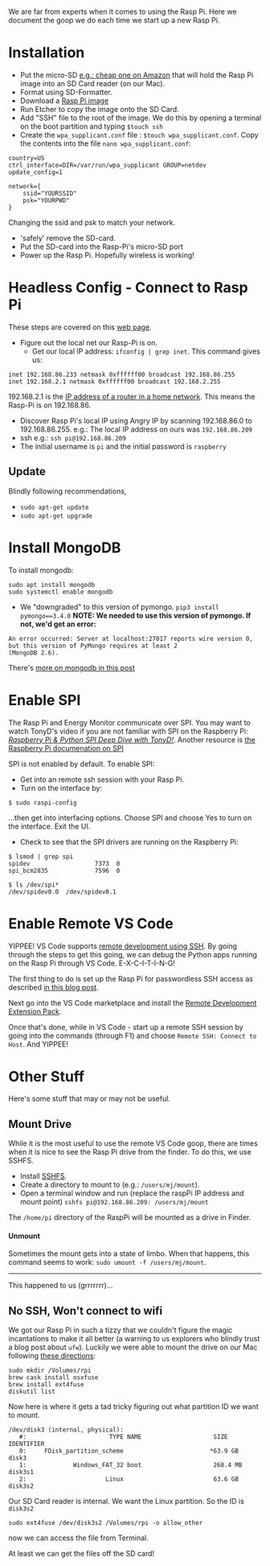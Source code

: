 We are far from experts when it comes to using the Rasp Pi.  Here we document the goop we do each time we start up a new Rasp Pi.

# Installation
- Put the micro-SD [e.g.: cheap one on Amazon](https://www.amazon.com/gp/product/B004ZIENBA/ref=as_li_ss_tl?ie=UTF8&psc=1&linkCode=sl1&tag=bitknittingwo-20&linkId=923f12067ad3395ed04f043c37d8c39f)  that will hold the Rasp Pi image into an SD Card reader (on our Mac).
- Format using SD-Formatter.
- Download a [Rasp Pi image](https://www.raspberrypi.org/downloads/raspbian/)
- Run Etcher to copy the image onto the SD Card.
- Add "SSH" file to the root of the image.  We do this by opening a terminal on the boot partition and typing `$touch ssh` 
- Create the `wpa_supplicant.conf` file : `$touch wpa_supplicant.conf`.  Copy the contents into the file `nano wpa_supplicant.conf`:  
```
country=US
ctrl_interface=DIR=/var/run/wpa_supplicant GROUP=netdev
update_config=1

network={
    ssid="YOURSSID"
    psk="YOURPWD"
}
```
Changing the ssid and psk to match your network.
- 'safely' remove the SD-card.
- Put the SD-card into the Rasp-Pi's micro-SD port
- Power up the Rasp Pi.  Hopefully wireless is working!

# Headless Config - Connect to Rasp Pi
These steps are covered on this [web page](https://itsfoss.com/ssh-into-raspberry/).  

- Figure out the local net our Rasp-Pi is on.
  - Get our local IP address: `ifconfig | grep inet`.  This command gives us:  
    
```
inet 192.168.86.233 netmask 0xffffff00 broadcast 192.168.86.255
inet 192.168.2.1 netmask 0xffffff00 broadcast 192.168.2.255
```
   192.168.2.1 is the [IP address of a router in a home network](https://192-168-1-1ip.mobi/192-168-2-1/).  This means the Rasp-Pi is on 192.168.86.
- Discover Rasp Pi's local IP using Angry IP by scanning 192.168.86.0 to 192.168.86.255.  e.g.: The local IP address on ours was `192.168.86.209`
- ssh e.g.: `ssh pi@192.168.86.209`
- The initial username is `pi` and the initial password is `raspberry`
## Update
Blindly following recommendations,
- `sudo apt-get update`   
- `sudo apt-get upgrade`

# Install MongoDB
To install mongodb:  
```
sudo apt install mongodb
sudo systemctl enable mongodb
```
- We "downgraded" to this version of pymongo. `pip3 install pymongo==3.4.0`
__NOTE: We needed to use this version of pymongo.  If not, we'd get an error:__
```
An error occurred: Server at localhost:27017 reports wire version 0, but this version of PyMongo requires at least 2
(MongoDB 2.6).
```
There's [more on mongodb in this post](Posts/UsingMongoDB.md)
# Enable SPI
The Rasp Pi and Energy Monitor communicate over SPI.  You may want to watch TonyD's video if you are not familiar with SPI on the Raspberry Pi: [_Raspberry Pi & Python SPI Deep Dive with TonyD!_](https://www.youtube.com/watch?v=bHpnu1te0uU).  Another resource is [the Raspberry Pi documenation on SPI](https://www.raspberrypi.org/documentation/hardware/raspberrypi/spi/README.md)

 SPI is not enabled by default.  To enable SPI:
- Get into an remote ssh session with your Rasp Pi.
- Turn on the interface by:
```
$ sudo raspi-config
```
  
...then get into interfacing options.  Choose SPI and choose Yes to turn on the interface.  Exit the UI.  

- Check to see that the SPI drivers are running on the Raspberry Pi:
```
$ lsmod | grep spi
spidev                  7373  0
spi_bcm2835             7596  0  
  
$ ls /dev/spi*
/dev/spidev0.0  /dev/spidev0.1
```
# Enable Remote VS Code
YIPPEE! VS Code supports [remote development using SSH](https://code.visualstudio.com/docs/remote/ssh).  By going through the steps to get this going, we can debug the Python apps running on the Rasp Pi through VS Code.  E-X-C-I-T-I-N-G!

The first thing to do is set up the Rasp Pi for passwordless SSH access as described [in this blog post](https://www.raspberrypi.org/documentation/remote-access/ssh/passwordless.md).

Next go into the VS Code marketplace and install the [Remote Development Extension Pack](https://marketplace.visualstudio.com/items?itemName=ms-vscode-remote.vscode-remote-extensionpack).

Once that's done, while in VS Code - start up a remote SSH session by going into the commands (through F1) and choose `Remote SSH: Connect to Host`.  And YIPPEE!
# Other Stuff
Here's some stuff that may or may not be useful.
## Mount Drive
While it is the most useful to use the remote VS Code goop, there are times when it is nice to see the Rasp Pi drive from the finder.  To do this, we use SSHFS.
- Install [SSHFS](https://osxfuse.github.io/). 
- Create a directory to mount to (e.g.: `/users/mj/mount`).
- Open a terminal window and run (replace the raspPi IP address and mount point) `sshfs pi@192.168.86.209: /users/mj/mount`  
  
The `/home/pi` directory of the RaspPi will be mounted as a drive in Finder.
#### Unmount
Sometimes the mount gets into a state of limbo.  When that happens, this command seems to work: `sudo umount -f /users/mj/mount`.
_____________________

This happened to us (grrrrrrr)...
## No SSH, Won't connect to wifi
We got our Rasp Pi in such a tizzy that we couldn't figure the magic incantations to make it all better (a warning to us explorers who blindly trust a blog post about `ufw`).  Luckily we were able to mount the drive on our Mac following [these directions](https://www.jeffgeerling.com/blog/2017/mount-raspberry-pi-sd-card-on-mac-read-only-osxfuse-and-ext4fuse):
```
sudo mkdir /Volumes/rpi
brew cask install osxfuse
brew install ext4fuse
diskutil list
```
Now here is where it gets a tad tricky figuring out what partition ID we want to mount.
```
/dev/disk3 (internal, physical):
   #:                       TYPE NAME                    SIZE       IDENTIFIER
   0:     FDisk_partition_scheme                        *63.9 GB    disk3
   1:             Windows_FAT_32 boot                    268.4 MB   disk3s1
   2:                      Linux                         63.6 GB    disk3s2
```
Our SD Card reader is internal.  We want the Linux partition.  So the ID is `disk3s2`
```
sudo ext4fuse /dev/disk3s2 /Volumes/rpi -o allow_other
```
now we can access the file from Terminal.

At least we can get the files off the SD card!





   
